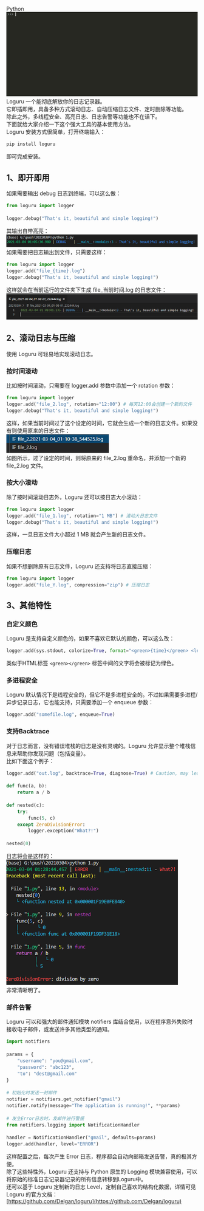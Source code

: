 Python<br />![](./img/1679316086639-8bf3e538-2447-46c2-82dd-0ac3d8055fb1.gif)<br />Loguru 一个能彻底解放你的日志记录器。<br />它即插即用，具备多种方式滚动日志、自动压缩日志文件、定时删除等功能。<br />除此之外，多线程安全、高亮日志、日志告警等功能也不在话下。<br />下面就给大家介绍一下这个强大工具的基本使用方法。<br />Loguru 安装方式很简单，打开终端输入：
```bash
pip install loguru
```
即可完成安装。
<a name="VNVMM"></a>
## 1、即开即用
如果需要输出 debug 日志到终端，可以这么做：
```python
from loguru import logger

logger.debug("That's it, beautiful and simple logging!")
```
其输出自带高亮：<br />![](./img/1679316086689-2c94fe56-cc42-4525-a080-ebfcec18ad88.png)<br />如果需要把日志输出到文件，只需要这样：
```python
from loguru import logger
logger.add("file_{time}.log")
logger.debug("That's it, beautiful and simple logging!")
```
这样就会在当前运行的文件夹下生成 file_当前时间.log 的日志文件：<br />![](./img/1679316086746-599e0c21-28cb-457d-8be1-494090e58b26.png)
<a name="kkk2X"></a>
## 2、滚动日志与压缩
使用 Loguru 可轻易地实现滚动日志。
<a name="zZnMq"></a>
### 按时间滚动
比如按时间滚动，只需要在 logger.add 参数中添加一个 rotation 参数：
```python
from loguru import logger
logger.add("file_2.log", rotation="12:00") # 每天12:00会创建一个新的文件
logger.debug("That's it, beautiful and simple logging!")
```
这样，如果当前时间过了这个设定的时间，它就会生成一个新的日志文件。如果没有则使用原来的日志文件：<br />![](./img/1679316086696-8f82b824-dadb-4bdb-852a-8dde4126a499.png)<br />如图所示，过了设定的时间，则将原来的 file_2.log 重命名，并添加一个新的 file_2.log 文件。
<a name="yV3F4"></a>
### 按大小滚动
除了按时间滚动日志外，Loguru 还可以按日志大小滚动：
```python
from loguru import logger
logger.add("file_1.log", rotation="1 MB") # 滚动大日志文件
logger.debug("That's it, beautiful and simple logging!")
```
这样，一旦日志文件大小超过 1 MB 就会产生新的日志文件。
<a name="ZXwWj"></a>
### 压缩日志
如果不想删除原有日志文件，Loguru 还支持将日志直接压缩：
```python
from loguru import logger
logger.add("file_Y.log", compression="zip") # 压缩日志
```
<a name="BmUuj"></a>
## 3、其他特性
<a name="VlsIO"></a>
### 自定义颜色
Loguru 是支持自定义颜色的，如果不喜欢它默认的颜色，可以这么改：
```python
logger.add(sys.stdout, colorize=True, format="<green>{time}</green> <level>{message}</level>")
```
类似于HTML标签 `<green></green>` 标签中间的文字将会被标记为绿色。
<a name="YSEXo"></a>
### 多进程安全
Loguru 默认情况下是线程安全的，但它不是多进程安全的。不过如果需要多进程/异步记录日志，它也能支持，只需要添加一个 enqueue 参数：
```python
logger.add("somefile.log", enqueue=True)
```
<a name="EJ2Ms"></a>
### 支持Backtrace
对于日志而言，没有错误堆栈的日志是没有灵魂的。Loguru 允许显示整个堆栈信息来帮助你发现问题（包括变量）。<br />比如下面这个例子：
```python
logger.add("out.log", backtrace=True, diagnose=True) # Caution, may leak sensitive data in prod

def func(a, b):
    return a / b

def nested(c):
    try:
        func(5, c)
    except ZeroDivisionError:
        logger.exception("What?!")

nested(0)
```
日志将会是这样的：<br />![](./img/1679316086706-af93d880-82ff-4aa8-88b3-b5e6878675d6.png)<br />非常清晰明了。
<a name="GGMeb"></a>
### 邮件告警
Loguru 可以和强大的邮件通知模块 notifiers 库结合使用，以在程序意外失败时接收电子邮件，或发送许多其他类型的通知。
```python
import notifiers

params = {
    "username": "you@gmail.com",
    "password": "abc123",
    "to": "dest@gmail.com"
}

# 初始化时发送一封邮件
notifier = notifiers.get_notifier("gmail")
notifier.notify(message="The application is running!", **params)

# 发生Error日志时，发邮件进行警报
from notifiers.logging import NotificationHandler

handler = NotificationHandler("gmail", defaults=params)
logger.add(handler, level="ERROR")
```
这样配置之后，每次产生 Error 日志，程序都会自动向邮箱发送告警，真的极其方便。<br />除了这些特性外，Loguru 还支持与 Python 原生的 Logging 模块兼容使用，可以将原始的标准日志记录器记录的所有信息转移到Loguru中。<br />还可以基于 Loguru 定制新的日志 Level，定制自己喜欢的结构化数据，详情可见 Loguru 的官方文档：<br />[https://github.com/Delgan/loguru](https://github.com/Delgan/loguru)

